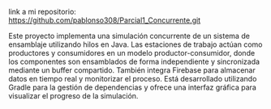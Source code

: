 link a mi repositorio: https://github.com/pablonso308/Parcial1_Concurrente.git

Este proyecto implementa una simulación concurrente de un sistema de ensamblaje utilizando hilos en Java. Las estaciones de trabajo actúan como productores y consumidores en un modelo productor-consumidor, donde los componentes son ensamblados de forma independiente y sincronizada mediante un buffer compartido. También integra Firebase para almacenar datos en tiempo real y monitorizar el proceso. Está desarrollado utilizando Gradle para la gestión de dependencias y ofrece una interfaz gráfica para visualizar el progreso de la simulación.
